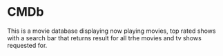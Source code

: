 # CMDb #

This is a movie database displaying now playing movies, top rated shows with a search bar that returns result for all trhe movies and tv shows requested for.
